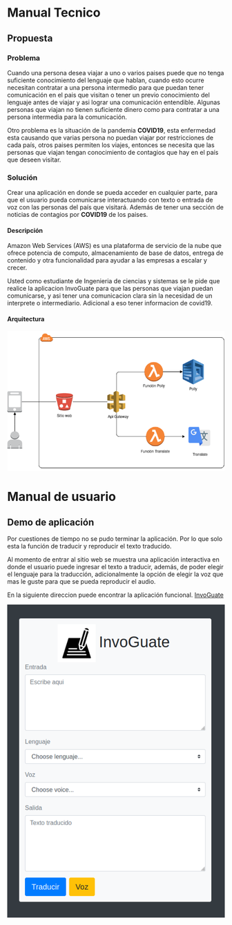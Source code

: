 # Manual Tecnico

## Propuesta

### Problema

Cuando una persona desea viajar a uno o varios paises puede que no tenga suficiente conocimiento del lenguaje que hablan, cuando esto ocurre necesitan contratar a una persona intermedio para que puedan tener comunicación en el pais que visitan o tener un previo conocimiento del lenguaje antes de viajar y asi lograr una comunicación entendible. Algunas personas que viajan no tienen suficiente dinero como para contratar a una persona intermedia para la comunicación.

Otro problema es la situación de la pandemia **COVID19**, esta enfermedad esta causando que varias persona no puedan viajar por restricciones de cada país, otros paises permiten los viajes, entonces se necesita que las personas que viajan tengan conocimiento de contagios que hay en el país que deseen visitar.

### Solución

Crear una aplicación en donde se pueda acceder en cualquier parte, para que el usuario pueda comunicarse interactuando con texto o entrada de voz con las personas del país que visitará. Además de tener una sección de noticias de contagios por **COVID19** de los paises.

#### Descripción

Amazon Web Services (AWS) es una plataforma de servicio de la nube que ofrece potencia de computo, almacenamiento de base de datos, entrega de contenido y otra funcionalidad para ayudar a las empresas a escalar y crecer.

Usted como estudiante de Ingenieria de ciencias y sistemas se le pide que realice la  aplicacion InvoGuate para que las personas que viajan puedan comunicarse, y asi tener una comunicacion clara sin la necesidad de un interprete o intermediario. Adicional a eso tener informacion de covid19.

#### Arquitectura

![Arquitectura](https://github.com/Losajhonny/SEMI1_1S2020_PROYECTO_CLASE/blob/master/frontend/src/recursos/arquitectura.png)

# Manual de usuario

## Demo de aplicación

Por cuestiones de tiempo no se pudo terminar la aplicación. Por lo que solo esta la función de traducir y reproducir el texto traducido.

Al momento de entrar al sitio web se muestra una aplicación interactiva en donde el usuario puede ingresar el texto a traducir, además, de poder elegir el lenguaje para la traducción, adicionalmente la opción de elegir la voz que mas le guste para que se pueda reproducir el audio.

En la siguiente direccion puede encontrar la aplicación funcional. [InvoGuate](http://proyectoclase.s3-website.us-east-2.amazonaws.com)

![App](https://github.com/Losajhonny/SEMI1_1S2020_PROYECTO_CLASE/blob/master/frontend/src/recursos/invoguate.png)
